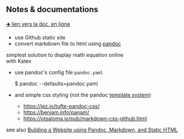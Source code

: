 ## Notes & documentations


[🡺 lien vers la doc. en ligne](https://xdze2.github.io/simuthermique/)

* use Github static site
* convert markdown file to html using [pandoc](https://pandoc.org/MANUAL.html)

simplest solution to display math equation online  
with Katex


* use pandoc's config file `pandoc.yaml`

    $ pandoc --defaults=pandoc.yaml

* and simple css styling (not the pandoc [template system](https://github.com/jgm/pandoc-templates))
  * https://jez.io/tufte-pandoc-css/
  * https://benjam.info/panam/
  * https://otsaloma.io/pub/markdown-css-github.html

see also [Building a Website using Pandoc, Markdown, and Static HTML](http://wstyler.ucsd.edu/posts/pandoc_website.html)



